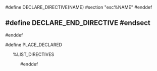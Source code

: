 #define DECLARE_DIRECTIVE(NAME)
#section "esc%NAME"
#enddef

#define DECLARE_END_DIRECTIVE
#endsect
---
#enddef

#define PLACE_DECLARED
<ul>
%LIST_DIRECTIVES
<ul>
#enddef
